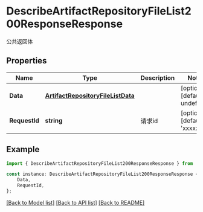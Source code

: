 # DescribeArtifactRepositoryFileList200ResponseResponse

公共返回体

## Properties

Name | Type | Description | Notes
------------ | ------------- | ------------- | -------------
**Data** | [**ArtifactRepositoryFileListData**](ArtifactRepositoryFileListData.md) |  | [optional] [default to undefined]
**RequestId** | **string** | 请求id | [optional] [default to 'xxxxx']

## Example

```typescript
import { DescribeArtifactRepositoryFileList200ResponseResponse } from './api';

const instance: DescribeArtifactRepositoryFileList200ResponseResponse = {
    Data,
    RequestId,
};
```

[[Back to Model list]](../README.md#documentation-for-models) [[Back to API list]](../README.md#documentation-for-api-endpoints) [[Back to README]](../README.md)
